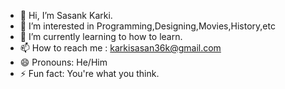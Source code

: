 - 👋 Hi, I’m Sasank Karki.
- 👀 I’m interested in Programming,Designing,Movies,History,etc
- 🌱 I’m currently learning to how to learn.
- 📫 How to reach me : karkisasan36k@gmail.com
- 😄 Pronouns: He/Him
- ⚡ Fun fact: You're what you think.

<!---
slyvshas/slyvshas is a ✨ special ✨ repository because its `README.md` (this file) appears on your GitHub profile.
You can click the Preview link to take a look at your changes.
--->

